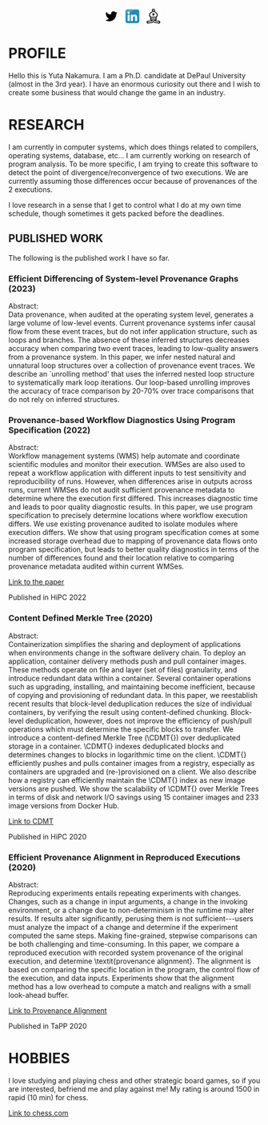 <p align='center'>
<a href="https://twitter.com/yutanak6"><img height="30" src="https://github.com/nakasan617/nakasan617/blob/master/blob/twitter.png?raw=true"></a>&nbsp;&nbsp;
<a href="https://www.linkedin.com/in/yuta-nakamura-93b9b778/"><img height="30" src="https://github.com/nakasan617/nakasan617/blob/master/blob/linkedin.svg?raw=true"></a>&nbsp;&nbsp;
<a href="https://www.chess.com/member/nakasan6"><img height="30" src="https://github.com/nakasan617/nakasan617/blob/master/blob/chess.png?raw=true"></a>&nbsp;&nbsp;

</p>

# PROFILE #

Hello this is Yuta Nakamura. I am a Ph.D. candidate at DePaul University (almost in the 3rd year).
I have an enormous curiosity out there and I wish to create some business that would change the game in an industry.

# RESEARCH #

I am currently in computer systems, which does things related to compilers, operating systems, database, etc... I am currently working on research of program analysis. To be more specific, I am trying to create this software to detect the point of divergence/reconvergence of two executions. We are currently assuming those differences occur because of provenances of the 2 executions. 

I love research in a sense that I get to control what I do at my own time schedule, though sometimes it gets packed before the deadlines. 

## PUBLISHED WORK ##

The following is the published work I have so far. 

### Efficient Differencing of System-level Provenance Graphs (2023) ###
Abstract:  
Data provenance, when audited at the operating system level, generates a large volume of low-level events. Current provenance systems infer causal flow from these event traces, but do not infer application structure, such as loops and branches. The absence of these inferred structures decreases accuracy when comparing two event traces, leading to low-quality answers from a provenance system. In this paper, we infer nested natural and unnatural loop structures over a collection of provenance event traces. We describe an `unrolling method' that uses the inferred nested loop structure to systematically mark loop iterations. Our loop-based unrolling improves the accuracy of trace comparison by 20-70\% over trace comparisons that do not rely on inferred structures.

### Provenance-based Workflow Diagnostics Using Program Specification (2022) ###
Abstract:  
Workflow management systems (WMS) help automate and coordinate scientific modules and monitor their execution. WMSes are also used to repeat a workflow application with different inputs to test sensitivity and reproducibility of runs. However, when differences arise in outputs across runs, current WMSes do not audit sufficient provenance metadata to determine where the execution first differed. This increases diagnostic time and leads to poor quality diagnostic results. In this paper, we use program specification to precisely determine locations where workflow execution differs. We use existing provenance audited to isolate modules where execution differs. We show that using program specification comes at some increased storage overhead due to mapping of provenance data flows onto program specification, but leads to better quality diagnostics in terms of the number of differences found and their location relative to comparing provenance metadata audited within current WMSes.
<!--
To increase the repeatability of the workflow system, we have created a tool called ProvScope. Whenever some workflow executions show unexpected outputs, ProvScope compares with same workflow with expected outputs (from a different input) to narrow down the bugs of the workflows. ProvScope uses program specifications to precisely find the points of divergence of the executions, and to deal with the path explosion problem to identify the path in the program specifications from traces, function call traces are used in a hierarchical manner to reduce the search space.
-->

[Link to the paper](https://dice.cs.depaul.edu/pdfs/pubs/C32.pdf)

Published in HiPC 2022

### Content Defined Merkle Tree (2020) ###
Abstract:  
Containerization simplifies the sharing and deployment of applications when environments change in the software delivery chain. To deploy an application, container delivery methods push and pull container images. These methods operate on file and layer (set of files) granularity, and introduce redundant data within a container. Several container operations such as upgrading, installing, and maintaining become inefficient, because of copying and provisioning of redundant data. In this paper, we reestablish recent results that block-level deduplication reduces the size of individual containers, by verifying the result using content-defined chunking. Block-level deduplication, however, does not improve the efficiency of push/pull operations which must determine the specific blocks to transfer. We introduce a content-defined Merkle Tree (\CDMT{}) over deduplicated storage in a container. \CDMT{} indexes deduplicated blocks and determines changes to blocks in logarithmic time on the client. \CDMT{} efficiently pushes and pulls container images from a registry, especially as containers are upgraded and (re-)provisioned on a client. We also describe how a registry can efficiently maintain the \CDMT{} index as new image versions are pushed. We show the scalability of \CDMT{} over Merkle Trees in terms of disk and network I/O savings using 15 container images and 233 image versions from Docker Hub. 

<!--
As I was to implement Merkle tree in [Sciunit](https://sciunit.run/), I realized that Merkle tree cannot be used for blocks that are created with Content-Defined Chunking method. Therefore we came up with the idea of CDMT, which does the Content-Defined Chunking in the internal nodes. This data structure is now robust against the chunk-shift, which occurs using the Merkle trees on top of content-defined chunks. 
-->
[Link to CDMT](https://arxiv.org/abs/2104.02158#:~:text=Containerization%20simplifies%20the%20sharing%20and,push%20and%20pull%20container%20images.)

Published in HiPC 2020

### Efficient Provenance Alignment in Reproduced Executions (2020) ###
Abstract:  
Reproducing experiments entails repeating experiments with changes. Changes, such  as  a change  in  input  arguments, a change in the invoking environment, or a change due  to  non-determinism in the runtime may alter results. If results alter significantly, perusing them is not sufficient---users must analyze the impact of a change and determine if the experiment computed the same steps. Making fine-grained, stepwise comparisons can be both challenging and time-consuming. In this paper, we compare a reproduced execution with recorded system provenance of the original execution, and determine \textit{provenance alignment}. The alignment is based on comparing the specific location in the program, the control flow of the execution, and data inputs. Experiments show that the alignment method has a low overhead to compute a match and realigns with a small look-ahead buffer. 
<!--
[SPADE](https://github.com/ashish-gehani/SPADE) and Sciunit use system calls to trace the provenance of the executions. Therefore this is our first attempt to look at the system call trace to make sure the two executions are aligned. 
-->

[Link to Provenance Alignment](https://www.usenix.org/conference/tapp2020/presentation/nakamura)

Published in TaPP 2020

# HOBBIES #

I love studying and playing chess and other strategic board games, so if you are interested, befriend me and play against me! 
My rating is around 1500 in rapid (10 min) for chess.

[Link to chess.com](https://www.chess.com/member/nakasan6)


